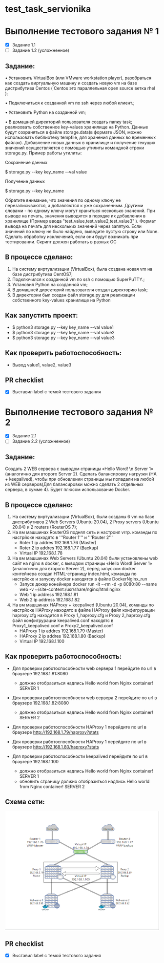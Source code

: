 # test_task_servionika


 # Выполнение тестового задания № 1

 - [X] Задание 1.1
 - [ ] Задание 1.2 (усложненное)

 ## Задание:
 • Установить VirtualBox (или VMware workstation player), разобраться как  создать виртуальную машину и создать новую vm на базе дистрибутива  Centos  ( Centos это параллельная open source ветка rhel );
 
 • Подключиться к созданной vm по ssh через любой клиент.;
 
 • Установить Python на созданной vm;
 
 • В домашней директорий пользователя создать папку task; реализовать собственное key-values хранилище на Python. Данные будут сохраняться в файле storage.data(в формате JSON, можно использовать библиотеку tempfile, для хранения данных во временных файлах). Добавление новых данных в хранилище и получение текущих значений осуществляется с помощью утилиты командной строки storage.py. Пример работы утилиты:  
 
 Сохранение данных
 
 $ storage.py --key key_name --val value
 
 Получение данных
 
 $ storage.py --key key_name
 
 Обратите внимание, что значения по одному ключу не перезаписываются, а добавляются к уже сохраненным. Другими словами - по одному ключу могут храниться несколько значений. При выводе на печать, значения выводятся в порядке их добавления в хранилище (Пример ввода "test_value,test_value2,test_value3" ). Формат вывода на печать для нескольких значений через запятую. Если значений по ключу не было найдено, выведите пустую строку или None. Сделать обработку исключений, если они будут возникать при тестировании. Скрипт должен работать в разных ОС

 ## В процессе сделано:

 1. На систему виртуализации (VirtualBox), была создана новая vm на базе дистрибутива  CentOS7;
 2. Подключился к созданной vm по ssh с помощью SuperPuTTY.;
 3. Установил Python на созданной vm;
 4. В домашней директорий пользователя создал директорию task;
 5. В директории был создан файл storage.py для реализации собственного key-values хранилище на Python


 ## Как запустить проект:
  - $ python3 storage.py --key key_name --val value1
  - $ python3 storage.py --key key_name --val value2
  - $ python3 storage.py --key key_name --val value3

 ## Как проверить работоспособность:
 - Вывод  value1, value2, value3

 ## PR checklist
 - [X] Выставил label с темой тестового задания

# Выполнение тестового задания № 2

 - [X] Задание 2.1
 - [ ] Задание 2.2 (усложненное)

## Задание:
Создать 2 WEB сервера с выводом страницы «Hello Word! \n Server 1» (аналогично для второго Server 2). Сделать балансировку нагрузки (HA + keepalived), чтобы при обновлении страницы мы попадали на любой из WEB серверов(Для балансировки можно сделать 2 отдельных сервера, в сумме 4).
Будет плюсом использование Docker.

## В процессе сделано:

 1. На систему виртуализации (VirtualBox), были созданы 6 vm на базе дистрибутивов 2 Web Servers (Ubuntu 20.04), 2 Proxy servers (Ubuntu 20.04) и 2 routers (RouterOS 7);
 2. На вм машшинах RouterOS поднял сеть и настроил vrrp. команды по настрйоке находятс в '''Router 1''' и '''Router 2'''
    - Roter 1 ip addres 192.168.1.76 (Master)
    - Roter 2 ip addres 192.168.1.77 (Backup)
    - Virtual IP 192.168.1.78
 3. На вм машшинах Web Servers (Ubuntu 20.04) были установлены web сайт на nginx в docker, с выводом страницы «Hello Word! Server 1» (аналогично для второго Server 2), перед запуском docker контейнера создал HTML-страницу index.html, команды по настрйоке и запуску docker находятся в файле DockerNginx_run  
    - Запуск докер конейнера docker run -it --rm -d -p 8080:80 --name web -v ~/site-content:/usr/share/nginx/html nginx
    - Web 1 ip address 192.168.1.81
    - Web 2 ip address 192.168.1.82
 4. На вм машшинах HAProxy + keepalived (Ubuntu 20.04), команды по настрйоке HAProxy находятс в файле HAProxy файл конфигрурации haproxy.cfg находится в Proxy 1_haproxy.cfg и Proxy 2_haproxy.cfg файл конфигрурации keepalived.conf находятс в Proxy1_keepalived.conf и Proxy2_keepalived.conf
    - HAProxy 1 ip addres 192.168.1.79 (Master)
    - HAProxy 2 ip addres 192.168.1.80 (Backup)
    - Virtual IP 192.168.1.100

 ## Как проверить работоспособность:
 - Для проверки работоспособности web сервера 1 перейдите по url в браузере 192.168.1.81:8080
    - должно отобразиться надпись Hello world from Nginx container! SERVER 1

 - Для проверки работоспособности web сервера 2 перейдите по url в браузере 192.168.1.82:8080
    - должно отобразиться надпись Hello world from Nginx container! SERVER 2

 - Для проверки работоспособности HAProxy 1 перейдите по url в браузере http://192.168.1.79/haproxy?stats

 - Для проверки работоспособности HAProxy 1 перейдите по url в браузере http://192.168.1.80/haproxy?stats

 - Для проверки работоспособности keepalived перейдите по url в браузере 192.168.1.100
   - должно отобразиться надпись Hello world from Nginx container! SERVER 1
   - обновить страницу должно отобразиться надпись Hello world from Nginx container! SERVER 2
 
 ## Схема сети:
 ![screenshot](https://github.com/Ascalonking/test_task_servionika/blob/main/task_2/network%20diagram.png)
 
 ## PR checklist
 - [X] Выставил label с темой тестового задания